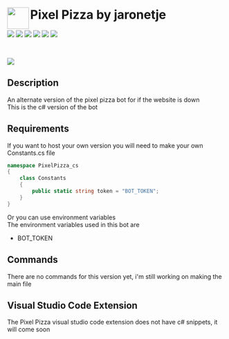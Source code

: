 <img align="left" width="50px" src="https://user-images.githubusercontent.com/60853956/97776540-4c446980-1b69-11eb-9fdc-98b4ab65be6b.png"> Pixel Pizza by jaronetje
===

[![](https://img.shields.io/github/issues/jaronetje/PixelPizza-cs?color=green&style=plastic)](https://github.com/jaronetje/PixelPizza/issues?q=is%3Aopen+is%3Aissue)
[![](https://img.shields.io/github/issues-closed/jaronetje/PixelPizza-cs?color=red&style=plastic)](https://github.com/jaronetje/PixelPizza/issues?q=is%3Aissue+is%3Aclosed) 
[![](https://img.shields.io/github/languages/top/jaronetje/PixelPizza-cs?color=yellow&style=plastic)](https://github.com/jaronetje/PixelPizza/search?l=c%23)
![](https://img.shields.io/github/contributors/jaronetje/PixelPizza-cs?style=plastic) 
![](https://img.shields.io/github/last-commit/jaronetje/PixelPizza-cs?style=plastic) 
![](https://img.shields.io/github/v/release/jaronetje/PixelPizza-cs?include_prereleases&style=plastic)

<br />

[![](https://img.shields.io/discord/709698572035162143?label=Discord%20Chat)](https://www.discord.com/invite/MzbsFPe)

Description
---
An alternate version of the pixel pizza bot for if the website is down  
This is the c# version of the bot

Requirements
---
If you want to host your own version you will need to make your own Constants.cs file
```cs
namespace PixelPizza_cs
{
    class Constants
    {
        public static string token = "BOT_TOKEN";
    }
}
```
Or you can use environment variables  
The environment variables used in this bot are
* BOT_TOKEN

Commands
---
There are no commands for this version yet, i'm still working on making the main file

Visual Studio Code Extension
---
The Pixel Pizza visual studio code extension does not have c# snippets, it will come soon
